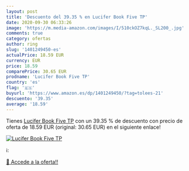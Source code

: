 ```yaml
---
layout: post
title: 'Descuento del 39.35 % en Lucifer Book Five TP'
date: 2020-09-30 06:33:26
image: 'https://m.media-amazon.com/images/I/510ckOZ7kqL._SL200_.jpg'
comments: true
category: ofertas
author: ring
slug: '1401249450-es'
actualPrice: 18.59 EUR
currency: EUR
price: 18.59
comparePrice: 30.65 EUR
prodname: 'Lucifer Book Five TP'
country: 'es'
flag: '🇪🇸'
buyurl: 'https://www.amazon.es/dp/1401249450/?tag=tolees-21'
descuento: '39.35'
average: '18.59'
---
```


Tienes [Lucifer Book Five TP](https://www.amazon.es/dp/1401249450/?tag=tolees-21) con un 39.35 % de descuento con precio de oferta de 18.59 EUR (original: 30.65 EUR) en el siguiente enlace!

[![Lucifer Book Five TP](https://m.media-amazon.com/images/I/510ckOZ7kqL._SL200_.jpg)](https://www.amazon.es/dp/1401249450/?tag=tolees-21)

ℹ️:


[🛒 Accede a la oferta!!](https://www.amazon.es/dp/1401249450/?tag=tolees-21)
